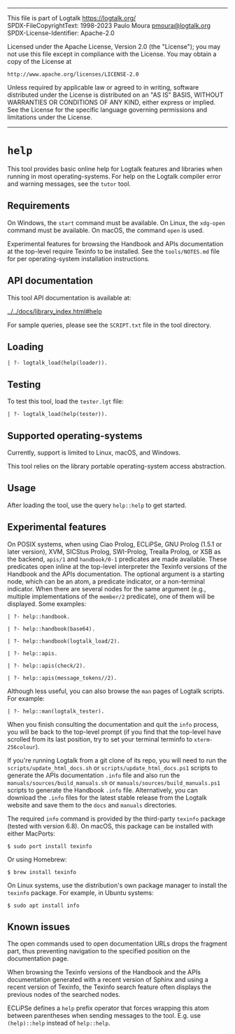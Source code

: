 ________________________________________________________________________

This file is part of Logtalk <https://logtalk.org/>  
SPDX-FileCopyrightText: 1998-2023 Paulo Moura <pmoura@logtalk.org>  
SPDX-License-Identifier: Apache-2.0

Licensed under the Apache License, Version 2.0 (the "License");
you may not use this file except in compliance with the License.
You may obtain a copy of the License at

    http://www.apache.org/licenses/LICENSE-2.0

Unless required by applicable law or agreed to in writing, software
distributed under the License is distributed on an "AS IS" BASIS,
WITHOUT WARRANTIES OR CONDITIONS OF ANY KIND, either express or implied.
See the License for the specific language governing permissions and
limitations under the License.
________________________________________________________________________


`help`
======

This tool provides basic online help for Logtalk features and libraries
when running in most operating-systems. For help on the Logtalk compiler
error and warning messages, see the `tutor` tool.


Requirements
------------

On Windows, the `start` command must be available. On Linux, the `xdg-open`
command must be available. On macOS, the command `open` is used.

Experimental features for browsing the Handbook and APIs documentation at
the top-level require Texinfo to be installed. See the `tools/NOTES.md` file
for per operating-system installation instructions.


API documentation
-----------------

This tool API documentation is available at:

[../../docs/library_index.html#help](../../docs/library_index.html#help)

For sample queries, please see the `SCRIPT.txt` file in the tool directory.


Loading
-------

	| ?- logtalk_load(help(loader)).


Testing
-------

To test this tool, load the `tester.lgt` file:

	| ?- logtalk_load(help(tester)).


Supported operating-systems
---------------------------

Currently, support is limited to Linux, macOS, and Windows.

This tool relies on the library portable operating-system access abstraction.


Usage
-----

After loading the tool, use the query `help::help` to get started.


Experimental features
---------------------

On POSIX systems, when using Ciao Prolog, ECLiPSe, GNU Prolog (1.5.1 or later
version), XVM, SICStus Prolog, SWI-Prolog, Trealla Prolog, or XSB as the
backend, `apis/1` and `handbook/0-1` predicates are made available. These
predicates open inline at the top-level interpreter the Texinfo versions of
the Handbook and the APIs documentation. The optional argument is a starting
node, which can be an atom, a predicate indicator, or a non-terminal
indicator. When there are several nodes for the same argument (e.g., multiple
implementations of the `member/2` predicate), one of them will be displayed.
Some examples:

	| ?- help::handbook.

	| ?- help::handbook(base64).

	| ?- help::handbook(logtalk_load/2).

	| ?- help::apis.

	| ?- help::apis(check/2).

	| ?- help::apis(message_tokens//2).

Although less useful, you can also browse the `man` pages of Logtalk
scripts. For example:

	| ?- help::man(logtalk_tester).

When you finish consulting the documentation and quit the `info` process,
you will be back to the top-level prompt (if you find that the top-level
have scrolled from its last position, try to set your terminal terminfo
to `xterm-256colour`).

If you're running Logtalk from a git clone of its repo, you will need to
run the `scripts/update_html_docs.sh` or `scripts/update_html_docs.ps1`
scripts to generate the APIs documentation `.info` file and also run the
`manuals/sources/build_manuals.sh` or `manuals/sources/build_manuals.ps1`
scripts to generate the Handbook `.info` file. Alternatively, you can
download the `.info` files for the latest stable release from the Logtalk
website and save them to the `docs` and `manuals` directories.

The required `info` command is provided by the third-party `texinfo` package
(tested with version 6.8). On macOS, this package can be installed with
either MacPorts:

	$ sudo port install texinfo

Or using Homebrew:

	$ brew install texinfo

On Linux systems, use the distribution's own package manager to install the
`texinfo` package. For example, in Ubuntu systems:

	$ sudo apt install info


Known issues
------------

The open commands used to open documentation URLs drops the fragment part, thus
preventing navigation to the specified position on the documentation page.

When browsing the Texinfo versions of the Handbook and the APIs documentation
generated with a recent version of Sphinx and using a recent version of
Texinfo, the Texinfo search feature often displays the previous nodes of the
searched nodes.

ECLiPSe defines a `help` prefix operator that forces wrapping this atom between
parentheses when sending messages to the tool. E.g. use `(help)::help` instead
of `help::help`.

